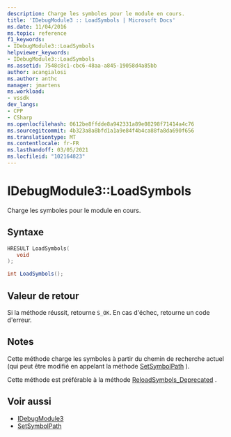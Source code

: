 ```yaml
---
description: Charge les symboles pour le module en cours.
title: 'IDebugModule3 :: LoadSymbols | Microsoft Docs'
ms.date: 11/04/2016
ms.topic: reference
f1_keywords:
- IDebugModule3::LoadSymbols
helpviewer_keywords:
- IDebugModule3::LoadSymbols
ms.assetid: 7548c8c1-cbc6-48aa-a845-19058d4a85bb
author: acangialosi
ms.author: anthc
manager: jmartens
ms.workload:
- vssdk
dev_langs:
- CPP
- CSharp
ms.openlocfilehash: 0612be8ffdde8a942331a89e08298f71414a4c76
ms.sourcegitcommit: 4b323a8a8bfd1a1a9e84f4b4ca88fa8da690f656
ms.translationtype: MT
ms.contentlocale: fr-FR
ms.lasthandoff: 03/05/2021
ms.locfileid: "102164823"
---
```

# <a name="idebugmodule3loadsymbols"></a>IDebugModule3::LoadSymbols
Charge les symboles pour le module en cours.

## <a name="syntax"></a>Syntaxe

```cpp
HRESULT LoadSymbols(
   void
);
```

```csharp
int LoadSymbols();
```

## <a name="return-value"></a>Valeur de retour
 Si la méthode réussit, retourne `S_OK`. En cas d'échec, retourne un code d'erreur.

## <a name="remarks"></a>Notes
 Cette méthode charge les symboles à partir du chemin de recherche actuel (qui peut être modifié en appelant la méthode [SetSymbolPath](../../../extensibility/debugger/reference/idebugengine3-setsymbolpath.md) ).

 Cette méthode est préférable à la méthode [ReloadSymbols_Deprecated](../../../extensibility/debugger/reference/idebugmodule2-reloadsymbols-deprecated.md) .

## <a name="see-also"></a>Voir aussi
- [IDebugModule3](../../../extensibility/debugger/reference/idebugmodule3.md)
- [SetSymbolPath](../../../extensibility/debugger/reference/idebugengine3-setsymbolpath.md)
